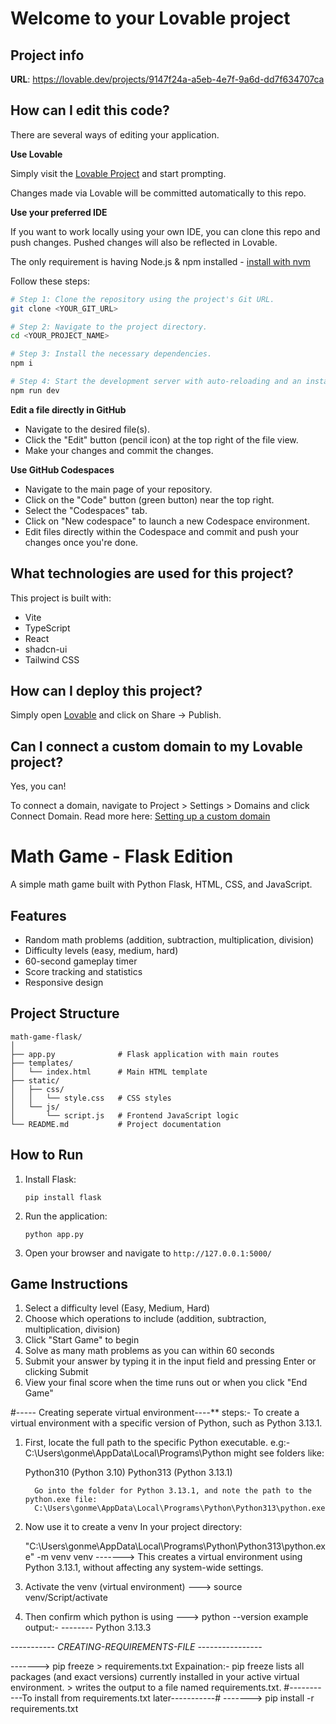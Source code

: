 # Welcome to your Lovable project

## Project info

**URL**: https://lovable.dev/projects/9147f24a-a5eb-4e7f-9a6d-dd7f634707ca

## How can I edit this code?

There are several ways of editing your application.

**Use Lovable**

Simply visit the [Lovable Project](https://lovable.dev/projects/9147f24a-a5eb-4e7f-9a6d-dd7f634707ca) and start prompting.

Changes made via Lovable will be committed automatically to this repo.

**Use your preferred IDE**

If you want to work locally using your own IDE, you can clone this repo and push changes. Pushed changes will also be reflected in Lovable.

The only requirement is having Node.js & npm installed - [install with nvm](https://github.com/nvm-sh/nvm#installing-and-updating)

Follow these steps:
```sh
# Step 1: Clone the repository using the project's Git URL.
git clone <YOUR_GIT_URL>

# Step 2: Navigate to the project directory.
cd <YOUR_PROJECT_NAME>

# Step 3: Install the necessary dependencies.
npm i

# Step 4: Start the development server with auto-reloading and an instant preview.
npm run dev
```

**Edit a file directly in GitHub**

- Navigate to the desired file(s).
- Click the "Edit" button (pencil icon) at the top right of the file view.
- Make your changes and commit the changes.

**Use GitHub Codespaces**
- Navigate to the main page of your repository.
- Click on the "Code" button (green button) near the top right.
- Select the "Codespaces" tab.
- Click on "New codespace" to launch a new Codespace environment.
- Edit files directly within the Codespace and commit and push your changes once you're done.

## What technologies are used for this project?

This project is built with:

- Vite
- TypeScript
- React
- shadcn-ui
- Tailwind CSS

## How can I deploy this project?

Simply open [Lovable](https://lovable.dev/projects/9147f24a-a5eb-4e7f-9a6d-dd7f634707ca) and click on Share -> Publish.

## Can I connect a custom domain to my Lovable project?

Yes, you can!

To connect a domain, navigate to Project > Settings > Domains and click Connect Domain.
Read more here: [Setting up a custom domain](https://docs.lovable.dev/tips-tricks/custom-domain#step-by-step-guide)

# Math Game - Flask Edition

A simple math game built with Python Flask, HTML, CSS, and JavaScript.

## Features

- Random math problems (addition, subtraction, multiplication, division)
- Difficulty levels (easy, medium, hard)
- 60-second gameplay timer
- Score tracking and statistics
- Responsive design

## Project Structure

```
math-game-flask/
│
├── app.py              # Flask application with main routes
├── templates/
│   └── index.html      # Main HTML template
├── static/
│   ├── css/
│   │   └── style.css   # CSS styles
│   └── js/
│       └── script.js   # Frontend JavaScript logic
└── README.md           # Project documentation
```

## How to Run

1. Install Flask:
   ```
   pip install flask
   ```

2. Run the application:
   ```
   python app.py
   ```

3. Open your browser and navigate to `http://127.0.0.1:5000/`

## Game Instructions

1. Select a difficulty level (Easy, Medium, Hard)
2. Choose which operations to include (addition, subtraction, multiplication, division)
3. Click "Start Game" to begin
4. Solve as many math problems as you can within 60 seconds
5. Submit your answer by typing it in the input field and pressing Enter or clicking Submit
6. View your final score when the time runs out or when you click "End Game"



#----- Creating seperate virtual environment----**
   steps:- 
   To create a virtual environment with a specific version of Python, such as Python 3.13.1.

   1. First, locate the full path to the specific Python executable. 
         e.g:- C:\Users\gonme\AppData\Local\Programs\Python
         might see folders like:

         Python310 (Python 3.10)
         Python313 (Python 3.13.1)

            Go into the folder for Python 3.13.1, and note the path to the python.exe file:
            C:\Users\gonme\AppData\Local\Programs\Python\Python313\python.exe

   2. Now use it to create a venv In your project directory:

      "C:\Users\gonme\AppData\Local\Programs\Python\Python313\python.exe" -m venv venv
      -------> This creates a virtual environment using Python 3.13.1, without affecting any system-wide settings.
   3. Activate the venv (virtual environment)
      --->  source venv/Script/activate
   4. Then confirm which python is using
      --->  python --version
      example output:- 
         -------- Python 3.13.3

*----------- CREATING-REQUIREMENTS-FILE ----------------* 
   
   ------->  pip freeze > requirements.txt
   Expaination:- 
      pip freeze lists all packages (and exact versions) currently installed in your active virtual environment.
      > writes the output to a file named requirements.txt.
   #-----------To install from requirements.txt later-----------#
   ------->  pip install -r requirements.txt
